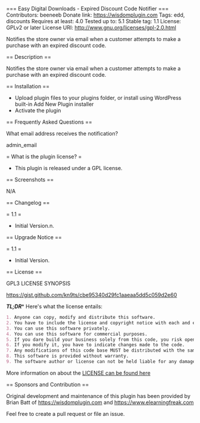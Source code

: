 === Easy Digital Downloads - Expired Discount Code Notifier ===
Contributors: beeneeb
Donate link: https://wisdomplugin.com
Tags: edd, discounts
Requires at least: 4.0
Tested up to: 5.1
Stable tag: 1.1
License: GPLv2 or later
License URI: http://www.gnu.org/licenses/gpl-2.0.html

Notifies the store owner via email when a customer attempts to make a purchase with an expired discount code.

== Description ==

Notifies the store owner via email when a customer attempts to make a purchase with an expired discount code.

== Installation ==

* Upload plugin files to your plugins folder, or install using WordPress built-in Add New Plugin installer
* Activate the plugin

== Frequently Asked Questions ==

What email address receives the notification?

admin_email

= What is the plugin license? =

* This plugin is released under a GPL license.

== Screenshots ==

N/A

== Changelog ==

= 1.1 =

* Initial Version.n.

== Upgrade Notice ==

= 1.1 =

* Initial Version.

== License ==

GPL3 LICENSE SYNOPSIS

https://gist.github.com/kn9ts/cbe95340d29fc1aaeaa5dd5c059d2e60

**_TL;DR_*** Here's what the license entails:

```markdown
1. Anyone can copy, modify and distribute this software.
2. You have to include the license and copyright notice with each and every distribution.
3. You can use this software privately.
4. You can use this software for commercial purposes.
5. If you dare build your business solely from this code, you risk open-sourcing the whole code base.
6. If you modify it, you have to indicate changes made to the code.
7. Any modifications of this code base MUST be distributed with the same license, GPLv3.
8. This software is provided without warranty.
9. The software author or license can not be held liable for any damages inflicted by the software.
```


More information on about the [LICENSE can be found here](http://choosealicense.com/licenses/gpl-3.0/)

== Sponsors and Contribution ==

Original development and maintenance of this plugin has been provided by Brian Batt of https://wisdomplugin.com and https://www.elearningfreak.com

Feel free to create a pull request or file an issue.

